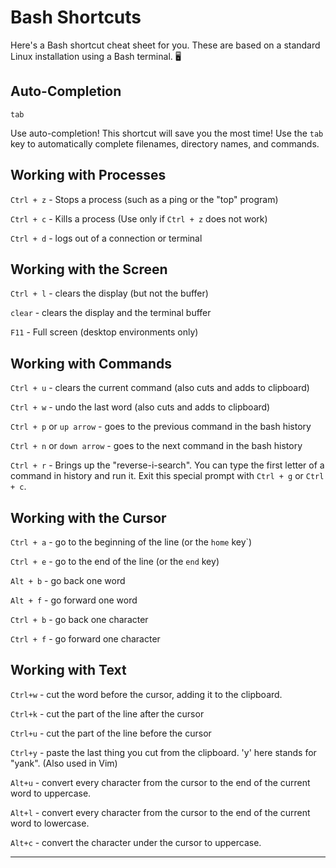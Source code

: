 # Bash Shortcuts

Here's a Bash shortcut cheat sheet for you. These are based on a standard Linux installation using a Bash terminal. 🖥️

## Auto-Completion
`tab`

Use auto-completion! This shortcut will save you the most time! Use the `tab` key to automatically complete filenames, directory names, and commands. 

## Working with Processes

`Ctrl + z` - Stops a process (such as a ping or the "top" program)

`Ctrl + c` - Kills a process (Use only if `Ctrl + z` does not work)

`Ctrl + d` - logs out of a connection or terminal

## Working with the Screen

`Ctrl + l` - clears the display (but not the buffer)

`clear` - clears the display and the terminal buffer

`F11` - Full screen (desktop environments only)

## Working with Commands

`Ctrl + u` - clears the current command (also cuts and adds to clipboard)

`Ctrl + w` - undo the last word (also cuts and adds to clipboard)

`Ctrl + p` or `up arrow` - goes to the previous command in the bash history

`Ctrl + n` or `down arrow` - goes to the next command in the bash history

`Ctrl + r` - Brings up the "reverse-i-search". You can type the first letter of a command in history and run it. Exit this special prompt with `Ctrl + g` or `Ctrl + c`.

## Working with the Cursor

`Ctrl + a` - go to the beginning of the line (or the `home` key`)

`Ctrl + e` - go to the end of the line (or the `end` key)

`Alt + b` - go back one word

`Alt + f` - go forward one word

`Ctrl + b` - go back one character

`Ctrl + f` - go forward one character

## Working with Text

`Ctrl+w` - cut the word before the cursor, adding it to the clipboard.

`Ctrl+k` - cut the part of the line after the cursor

`Ctrl+u` - cut the part of the line before the cursor

`Ctrl+y` - paste the last thing you cut from the clipboard. 'y' here stands for "yank". (Also used in Vim)

`Alt+u` - convert every character from the cursor to the end of the current word to uppercase.

`Alt+l` - convert every character from the cursor to the end of the current word to lowercase.

`Alt+c` - convert the character under the cursor to uppercase.

---

